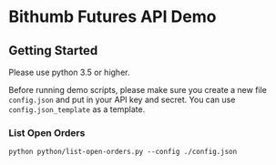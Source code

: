 # Bithumb Futures API Demo 

## Getting Started

Please use python 3.5 or higher. 

Before running demo scripts, please make sure you create a new file `config.json` and put in your API key and secret. You can use `config.json_template` as a template. 

### List Open Orders 

    python python/list-open-orders.py --config ./config.json
    
 
